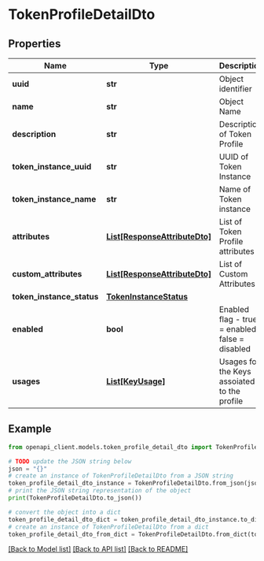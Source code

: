 # TokenProfileDetailDto


## Properties

Name | Type | Description | Notes
------------ | ------------- | ------------- | -------------
**uuid** | **str** | Object identifier | 
**name** | **str** | Object Name | 
**description** | **str** | Description of Token Profile | [optional] 
**token_instance_uuid** | **str** | UUID of Token Instance | 
**token_instance_name** | **str** | Name of Token instance | 
**attributes** | [**List[ResponseAttributeDto]**](ResponseAttributeDto.md) | List of Token Profile attributes | 
**custom_attributes** | [**List[ResponseAttributeDto]**](ResponseAttributeDto.md) | List of Custom Attributes | [optional] 
**token_instance_status** | [**TokenInstanceStatus**](TokenInstanceStatus.md) |  | 
**enabled** | **bool** | Enabled flag - true &#x3D; enabled; false &#x3D; disabled | 
**usages** | [**List[KeyUsage]**](KeyUsage.md) | Usages for the Keys assoiated to the profile | 

## Example

```python
from openapi_client.models.token_profile_detail_dto import TokenProfileDetailDto

# TODO update the JSON string below
json = "{}"
# create an instance of TokenProfileDetailDto from a JSON string
token_profile_detail_dto_instance = TokenProfileDetailDto.from_json(json)
# print the JSON string representation of the object
print(TokenProfileDetailDto.to_json())

# convert the object into a dict
token_profile_detail_dto_dict = token_profile_detail_dto_instance.to_dict()
# create an instance of TokenProfileDetailDto from a dict
token_profile_detail_dto_from_dict = TokenProfileDetailDto.from_dict(token_profile_detail_dto_dict)
```
[[Back to Model list]](../README.md#documentation-for-models) [[Back to API list]](../README.md#documentation-for-api-endpoints) [[Back to README]](../README.md)


